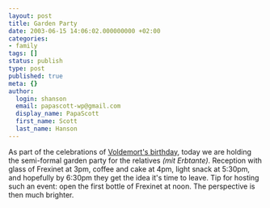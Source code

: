 ```yaml
---
layout: post
title: Garden Party
date: 2003-06-15 14:06:02.000000000 +02:00
categories:
- family
tags: []
status: publish
type: post
published: true
meta: {}
author:
  login: shanson
  email: papascott-wp@gmail.com
  display_name: PapaScott
  first_name: Scott
  last_name: Hanson
---
```

<p>As part of the celebrations of <a href="/2003/06/11/2338.php">Voldemort's birthday</a>, today we are holding the semi-formal garden party for the relatives <em>(mit Erbtante)</em>. Reception with glass of Frexinet at 3pm, coffee and cake at 4pm, light snack at 5:30pm, and hopefully by 6:30pm they get the idea it's time to leave. Tip for hosting such an event: open the first bottle of Frexinet at noon. The perspective is then much brighter.</p>
